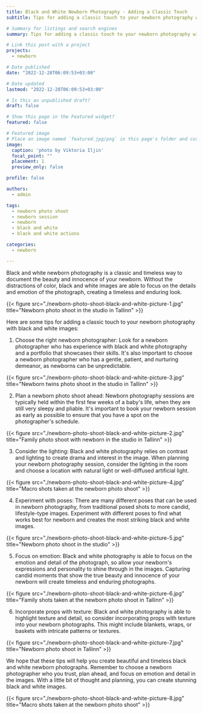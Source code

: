 ```yaml
---
title: Black and White Newborn Photography - Adding a Classic Touch
subtitle: Tips for adding a classic touch to your newborn photography with black and white images

# Summary for listings and search engines
summary: Tips for adding a classic touch to your newborn photography with black and white images

# Link this post with a project
projects: 
  - newborn

# Date published
date: "2022-12-28T06:09:53+03:00"

# Date updated
lastmod: "2022-12-28T06:09:53+03:00"

# Is this an unpublished draft?
draft: false

# Show this page in the Featured widget?
featured: false

# Featured image
# Place an image named `featured.jpg/png` in this page's folder and customize its options here.
image:
  caption: 'photo by Viktoria Iljin'
  focal_point: ""
  placement: 1
  preview_only: false

profile: false

authors:
  - admin

tags:
  - newborn photo shoot
  - newborn session
  - newborn
  - black and white
  - black and white actions

categories:
  - newborn

---
```

Black and white newborn photography is a classic and timeless way to document the beauty and innocence of your newborn. Without the distractions of color, black and white images are able to focus on the details and emotion of the photograph, creating a timeless and enduring look. 

{{< figure src="./newborn-photo-shoot-black-and-white-picture-1.jpg" title="Newborn photo shoot in the studio in Tallinn" >}}

Here are some tips for adding a classic touch to your newborn photography with black and white images:

1. Choose the right newborn photographer: Look for a newborn photographer who has experience with black and white photography and a portfolio that showcases their skills. It's also important to choose a newborn photographer who has a gentle, patient, and nurturing demeanor, as newborns can be unpredictable.

{{< figure src="./newborn-photo-shoot-black-and-white-picture-3.jpg" title="Newborn twins photo shoot in the studio in Tallinn" >}}

2. Plan a newborn photo shoot ahead: Newborn photography sessions are typically held within the first few weeks of a baby's life, when they are still very sleepy and pliable. It's important to book your newborn session as early as possible to ensure that you have a spot on the photographer's schedule.

{{< figure src="./newborn-photo-shoot-black-and-white-picture-2.jpg" title="Family photo shoot with newborn in the studio in Tallinn" >}}

3. Consider the lighting: Black and white photography relies on contrast and lighting to create drama and interest in the image. When planning your newborn photography session, consider the lighting in the room and choose a location with natural light or well-diffused artificial light.

{{< figure src="./newborn-photo-shoot-black-and-white-picture-4.jpg" title="Macro shots taken at the newborn photo shoot" >}}

4. Experiment with poses: There are many different poses that can be used in newborn photography, from traditional posed shots to more candid, lifestyle-type images. Experiment with different poses to find what works best for newborn and creates the most striking black and white images.

{{< figure src="./newborn-photo-shoot-black-and-white-picture-5.jpg" title="Newborn photo shoot in the studio" >}}

5. Focus on emotion: Black and white photography is able to focus on the emotion and detail of the photograph, so allow your newborn's expressions and personality to shine through in the images. Capturing candid moments that show the true beauty and innocence of your newborn will create timeless and enduring photographs.

{{< figure src="./newborn-photo-shoot-black-and-white-picture-6.jpg" title="Family shots taken at the newborn photo shoot in Tallinn" >}}

6. Incorporate props with texture: Black and white photography is able to highlight texture and detail, so consider incorporating props with texture into your newborn photographs. This might include blankets, wraps, or baskets with intricate patterns or textures.

{{< figure src="./newborn-photo-shoot-black-and-white-picture-7.jpg" title="Newborn photo shoot in Tallinn" >}}

We hope that these tips will help you create beautiful and timeless black and white newborn photographs. Remember to choose a newborn photographer who you trust, plan ahead, and focus on emotion and detail in the images. With a little bit of thought and planning, you can create stunning black and white images.

{{< figure src="./newborn-photo-shoot-black-and-white-picture-8.jpg" title="Macro shots taken at the newborn photo shoot" >}}
